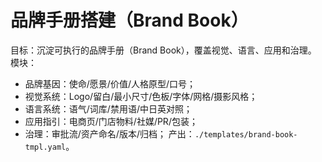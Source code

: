 # 品牌手册搭建（Brand Book）

目标：沉淀可执行的品牌手册（Brand Book），覆盖视觉、语言、应用和治理。
模块：

- 品牌基因：使命/愿景/价值/人格原型/口号；
- 视觉系统：Logo/留白/最小尺寸/色板/字体/网格/摄影风格；
- 语言系统：语气/词库/禁用语/中日英对照；
- 应用指引：电商页/门店物料/社媒/PR/包装；
- 治理：审批流/资产命名/版本/归档；
  产出：`./templates/brand-book-tmpl.yaml`。
